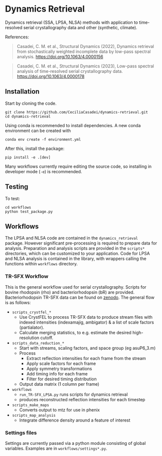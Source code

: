 # Dynamics Retrieval

Dynamics retrieval (SSA, LPSA, NLSA) methods with application to time-resolved serial crystallography data and other (synthetic, climate).

References:

> Casadei, C. M. et al., Structural Dynamics (2022),
> Dynamics retrieval from stochastically weighted incomplete data by low-pass spectral analysis.
> https://doi.org/10.1063/4.0000156

> Casadei, C. M. et al., Structural Dynamics (2023),
> Low-pass spectral analysis of time-resolved serial crystallography data.
> https://doi.org/10.1063/4.0000178

## Installation

Start by cloning the code.

    git clone https://github.com/CeciliaCasadei/dynamics-retrieval.git
    cd dynamics-retrieval

Using conda is recommended to install dependencies. A new conda environment can
be created with

    conda env create -f environment.yml

After this, install the package:

    pip install -e .[dev]

Many workflows currently require editing the source code, so installing in developer
mode (`-e`) is recommended.

## Testing

To test:

    cd workflows
    python test_package.py
    
## Workflows

The LPSA and NLSA code are contained in the `dynamics_retrieval` package.
However significant pre-processing is required to prepare data for analysis.
Preparation and analysis scripts are provided in the `scripts*` directories,
which can be customized to your application. Code for LPSA and NLSA analysis is
contained in the library, with wrappers calling the functions within
`workflows` directory.

### TR-SFX Workflow

This is the general workflow used for serial crystallography. Scripts for bovine
rhodopsin (rho) and bacteriorhodopsin (bR) are provided. Bacteriorhodopsin
TR-SFX data can be found on [zenodo](https://doi.org/10.5281/zenodo.7896581).
The general flow is as follows:

- `scripts_crystfel_*`
  - Use CrystFEL to process TR-SFX data to produce stream files 
    with indexed intensities (indexamajig, ambigator)
    & a list of scale factors (partialator).
  - Calculate merging statistics, 
    to e.g. estimate the desired high-resolution cutoff.
- `scripts_data_reduction_*`
  - Start with streams, scaling factors, and space group (eg asuP6_3.m)
  - Process
    - Extract reflection intensities for each frame from the stream
    - Apply scale factors for each frame
    - Apply symmetry transformations
    - Add timing info for each frame
    - Filter for desired timing distribution
  - Output data matrix (1 column per frame)
- `workflows`
  - `run_TR-SFX_LPSA.py` runs scripts for dynamics retrieval
  - produces reconstructed reflection intensities for each timestep
- `scripts_make_maps`
  - Converts output to mtz for use in phenix
- `scripts_map_analysis`
  - Integrate difference density around a feature of interest

### Settings files

Settings are currently passed via a python module consisting of global
variables. Examples are in `workflows/settings*.py`.

